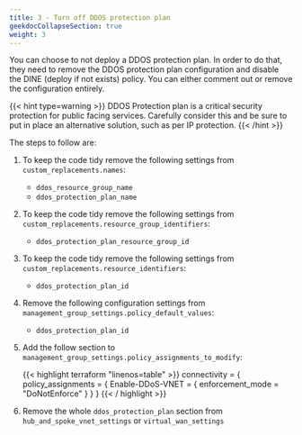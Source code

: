 ```yaml
---
title: 3 - Turn off DDOS protection plan
geekdocCollapseSection: true
weight: 3
---
```


You can choose to not deploy a DDOS protection plan. In order to do that, they need to remove the DDOS protection plan configuration and disable the DINE (deploy if not exists) policy. You can either comment out or remove the configuration entirely.

{{< hint type=warning >}}
DDOS Protection plan is a critical security protection for public facing services. Carefully consider this and be sure to put in place an alternative solution, such as per IP protection.
{{< /hint >}}

The steps to follow are:

1. To keep the code tidy remove the following settings from `custom_replacements.names`:
    * `ddos_resource_group_name`
    * `ddos_protection_plan_name`
1. To keep the code tidy remove the following settings from `custom_replacements.resource_group_identifiers`:
    * `ddos_protection_plan_resource_group_id`
1. To keep the code tidy remove the following settings from `custom_replacements.resource_identifiers`:
    * `ddos_protection_plan_id`
1. Remove the following configuration settings from `management_group_settings.policy_default_values`:
    * `ddos_protection_plan_id`
1. Add the follow section to `management_group_settings.policy_assignments_to_modify`:
    
    {{< highlight terraform "linenos=table" >}}
    connectivity = {
      policy_assignments = {
        Enable-DDoS-VNET = {
          enforcement_mode = "DoNotEnforce"
        }
      }
    }
    {{< / highlight >}}
1. Remove the whole `ddos_protection_plan` section from `hub_and_spoke_vnet_settings` or `virtual_wan_settings`
